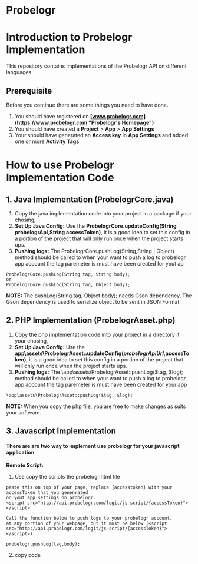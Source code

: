 # Probelogr

# Introduction to Probelogr Implementation

This repository contains implementations of the Probelogr API on different languages.

## Prerequisite
Before you continue there are some things you need to have done.
1. You should have registered on __[www.probelogr.com](https://www.probelogr.com "Probelogr's Homepage")__
2. You should have created a __Project__ > __App__ > __App Settings__
3. Your should have generated an __Access key__ in __App Settings__ and added one or more __Activity Tags__


# How to use Probelogr Implementation Code

## 1. Java Implementation (ProbelogrCore.java)
1.  Copy the java implementation code into your project in a package if your chosing,
2.  __Set Up Java Config:__ Use the __ProbelogrCore.updateConfig(String probelogrApi,String accessToken)__, it is a good idea to set this config in a portion of the project that will only run once when the project starts ups.
3. __Pushing logs:__ The ProbelogrCore.pushLog(String,String | Object) method should be called to when your want to push a log to probelogr app account
the tag paremeter is must have been created for yout ap
```
ProbelogrCore.pushLog(String tag, String body);
or
ProbelogrCore.pushLog(String tag, Object body);
```
__NOTE:__ The pushLog(String tag, Object body); needs Gson dependency,
The Gson dependency is used to serialize object to be sent in JSON Format

  
  
## 2. PHP Implementation (ProbelogrAsset.php)
1.  Copy the php implementation code into your project in a directory if your chosing,
2.  __Set Up Java Config:__ Use the __app\assets\ProbelogrAsset::updateConfig($probelogrApiUrl,$accessToken)__, it is a good idea to set this config in a portion of the project that will only run once when the project starts ups.
3. __Pushing logs:__ The \app\assets\ProbelogrAsset::pushLog($tag, $log); method should be called to when your want to push a log to probelogr app account
the tag paremeter is must have been created for your app
```
\app\assets\ProbelogrAsset::pushLog($tag, $log);
```
__NOTE:__ When you copy the php file, you are free to make changes as suits your software.

## 3. Javascript Implementation
#### There are are two way to implement use probelogr for your javascript application
__Remote Script:__
1. Use copy the scripts the probelogr.html file
```
paste this on top of your page, replace {accesstoken} with your accessToken that you genenrated
on yout app settings on probelogr.
<script src="http://api.probelogr.com/logit/js-script/{accessToken}"></script>

Call the function below to push logs to your probelogr account.
at any portion of your webpage, but it must be below (<script src="http://api.probelogr.com/logit/js-script/{accessToken}"></script>)

probelogr.pushLog(tag,body);
```

2. copy code
